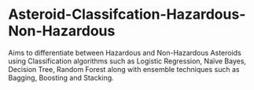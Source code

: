 # Asteroid-Classifcation-Hazardous-Non-Hazardous
Aims to differentiate between Hazardous and Non-Hazardous Asteroids using Classification algorithms such as Logistic Regression, Naïve Bayes, Decision Tree, Random Forest along with ensemble techniques such as Bagging, Boosting and Stacking.
